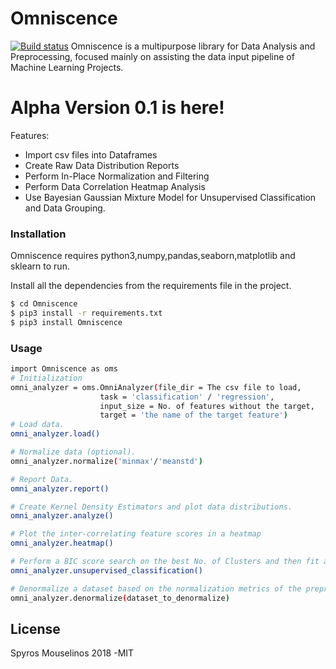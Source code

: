 # Omniscence
[![Build status](https://travis-ci.org/SpyrosMouselinos/travis-lab.svg?master)](https://travis-ci.org/SpyrosMouselinos)
Omniscence is a multipurpose library for Data Analysis and Preprocessing, focused mainly on assisting the data input pipeline of Machine Learning Projects.

# Alpha Version 0.1 is here!
Features:
  - Import csv files into Dataframes
  - Create Raw Data Distribution Reports
  - Perform In-Place Normalization and Filtering
  - Perform Data Correlation Heatmap Analysis
  - Use Bayesian Gaussian Mixture Model for Unsupervised Classification and Data Grouping.

### Installation

Omniscence requires python3,numpy,pandas,seaborn,matplotlib and sklearn to run.

Install all the dependencies from the requirements file in the project.

```sh
$ cd Omniscence
$ pip3 install -r requirements.txt
$ pip3 install Omniscence
```
### Usage
```sh
import Omniscence as oms
# Initialization
omni_analyzer = oms.OmniAnalyzer(file_dir = The csv file to load, 
                    task = 'classification' / 'regression',
                    input_size = No. of features without the target,
                    target = 'the name of the target feature')
# Load data.
omni_analyzer.load()

# Normalize data (optional).
omni_analyzer.normalize('minmax'/'meanstd')

# Report Data.
omni_analyzer.report()

# Create Kernel Density Estimators and plot data distributions.
omni_analyzer.analyze()

# Plot the inter-correlating feature scores in a heatmap
omni_analyzer.heatmap()

# Perform a BIC score search on the best No. of Clusters and then fit a Bayesian Gaussian Mixture Model on the Data performing Unsupervised Classification.
omni_analyzer.unsupervised_classification()

# Denormalize a dataset based on the normalization metrics of the preprocessed dataset
omni_analyzer.denormalize(dataset_to_denormalize)
```








License
----

Spyros Mouselinos 2018 -MIT
